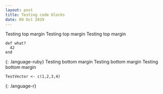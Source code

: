 ```yaml
---
layout: post
title: Testing code blocks
date: 09 Oct 2019
---
```


Testing top margin Testing top margin Testing top margin
~~~
def what?
  42
end
~~~
{: .language-ruby}
Testing bottom margin Testing bottom margin Testing bottom margin

~~~
TestVector <- c(1,2,3,4)
~~~
{: .language-r}
